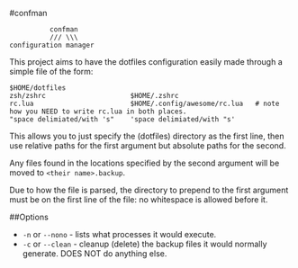 #confman

              confman
              /// \\\
    configuration manager

This project aims to have the dotfiles configuration easily made through a simple
file of the form:

	$HOME/dotfiles
    zsh/zshrc                     $HOME/.zshrc
	rc.lua                        $HOME/.config/awesome/rc.lua   # note how you NEED to write rc.lua in both places.
    "space delimiated/with 's"    'space delimiated/with "s'

This allows you to just specify the (dotfiles) directory as the first line,
then use relative paths for the first argument but absolute paths for the second.

Any files found in the locations specified by the second argument will be moved
to `<their name>.backup`.

Due to how the file is parsed, the directory to prepend to the first argument
must be on the first line of the file: no whitespace is allowed before it.

##Options

* `-n` or `--nono` - lists what processes it would execute.
* `-c` or `--clean` - cleanup (delete) the backup files it would normally generate. DOES NOT do anything else.
